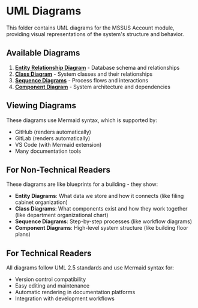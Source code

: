 # UML Diagrams

This folder contains UML diagrams for the MSSUS Account module, providing visual representations of the system's structure and behavior.

## Available Diagrams

1. **[Entity Relationship Diagram](./EntityRelationshipDiagram.md)** - Database schema and relationships
2. **[Class Diagram](./ClassDiagram.md)** - System classes and their relationships  
3. **[Sequence Diagrams](./SequenceDiagrams.md)** - Process flows and interactions
4. **[Component Diagram](./ComponentDiagram.md)** - System architecture and dependencies

## Viewing Diagrams

These diagrams use Mermaid syntax, which is supported by:
- GitHub (renders automatically)
- GitLab (renders automatically)  
- VS Code (with Mermaid extension)
- Many documentation tools

## For Non-Technical Readers

These diagrams are like blueprints for a building - they show:
- **Entity Diagrams**: What data we store and how it connects (like filing cabinet organization)
- **Class Diagrams**: What components exist and how they work together (like department organizational chart)
- **Sequence Diagrams**: Step-by-step processes (like workflow diagrams)
- **Component Diagrams**: High-level system structure (like building floor plans)

## For Technical Readers

All diagrams follow UML 2.5 standards and use Mermaid syntax for:
- Version control compatibility
- Easy editing and maintenance
- Automatic rendering in documentation platforms
- Integration with development workflows
